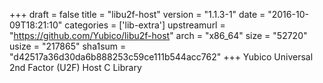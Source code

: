 +++
draft = false
title = "libu2f-host"
version = "1.1.3-1"
date = "2016-10-09T18:21:10"
categories = ['lib-extra']
upstreamurl = "https://github.com/Yubico/libu2f-host"
arch = "x86_64"
size = "52720"
usize = "217865"
sha1sum = "d42517a36d30da6b888253c59ce111b544acc762"
+++
Yubico Universal 2nd Factor (U2F) Host C Library